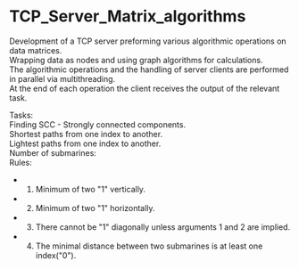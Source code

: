 # TCP_Server_Matrix_algorithms

Development of a TCP server preforming various algorithmic operations on data matrices.  
Wrapping data as nodes and using graph algorithms for calculations.  
The algorithmic operations and the handling of server clients are performed in parallel via multithreading.  
At the end of each operation the client receives the output of the relevant task.  

Tasks:  
Finding SCC - Strongly connected components.  
Shortest paths from one index to another.  
Lightest paths from one index to another.  
Number of submarines:  
Rules:  
 * 1. Minimum of two "1" vertically.  
 * 2. Minimum of two "1" horizontally.  
 * 3. There cannot be "1" diagonally unless arguments 1 and 2 are implied.  
 * 4. The minimal distance between two submarines is at least one index("0").  
